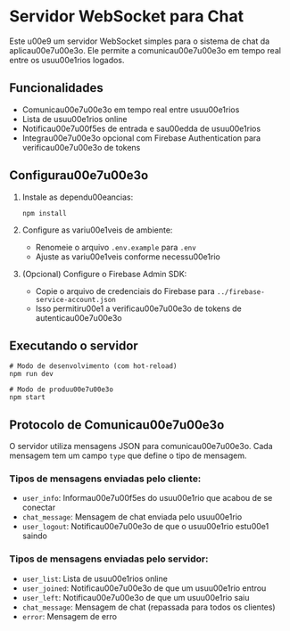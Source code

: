 # Servidor WebSocket para Chat

Este u00e9 um servidor WebSocket simples para o sistema de chat da aplicau00e7u00e3o. Ele permite a comunicau00e7u00e3o em tempo real entre os usuu00e1rios logados.

## Funcionalidades

- Comunicau00e7u00e3o em tempo real entre usuu00e1rios
- Lista de usuu00e1rios online
- Notificau00e7u00f5es de entrada e sau00edda de usuu00e1rios
- Integrau00e7u00e3o opcional com Firebase Authentication para verificau00e7u00e3o de tokens

## Configurau00e7u00e3o

1. Instale as dependu00eancias:
   ```
   npm install
   ```

2. Configure as variu00e1veis de ambiente:
   - Renomeie o arquivo `.env.example` para `.env`
   - Ajuste as variu00e1veis conforme necessu00e1rio

3. (Opcional) Configure o Firebase Admin SDK:
   - Copie o arquivo de credenciais do Firebase para `../firebase-service-account.json`
   - Isso permitiru00e1 a verificau00e7u00e3o de tokens de autenticau00e7u00e3o

## Executando o servidor

```
# Modo de desenvolvimento (com hot-reload)
npm run dev

# Modo de produu00e7u00e3o
npm start
```

## Protocolo de Comunicau00e7u00e3o

O servidor utiliza mensagens JSON para comunicau00e7u00e3o. Cada mensagem tem um campo `type` que define o tipo de mensagem.

### Tipos de mensagens enviadas pelo cliente:

- `user_info`: Informau00e7u00f5es do usuu00e1rio que acabou de se conectar
- `chat_message`: Mensagem de chat enviada pelo usuu00e1rio
- `user_logout`: Notificau00e7u00e3o de que o usuu00e1rio estu00e1 saindo

### Tipos de mensagens enviadas pelo servidor:

- `user_list`: Lista de usuu00e1rios online
- `user_joined`: Notificau00e7u00e3o de que um usuu00e1rio entrou
- `user_left`: Notificau00e7u00e3o de que um usuu00e1rio saiu
- `chat_message`: Mensagem de chat (repassada para todos os clientes)
- `error`: Mensagem de erro